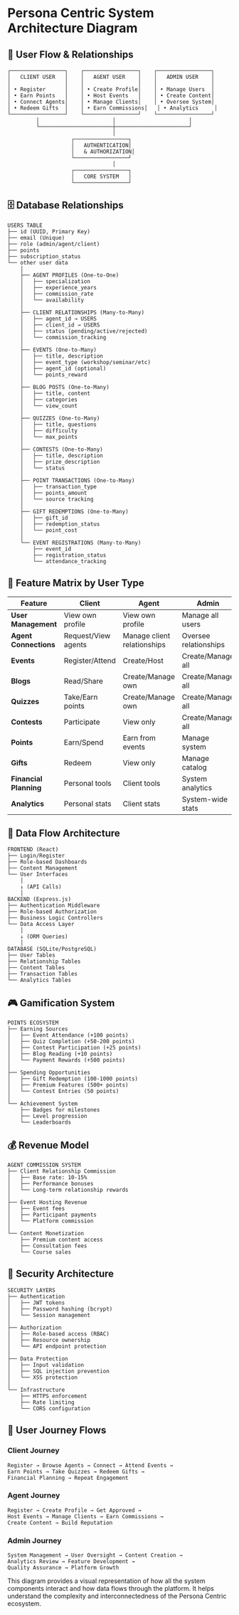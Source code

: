 # Persona Centric System Architecture Diagram

## 🔄 User Flow & Relationships

```
┌─────────────────┐    ┌─────────────────┐    ┌─────────────────┐
│   CLIENT USER   │    │   AGENT USER    │    │   ADMIN USER    │
│                 │    │                 │    │                 │
│ • Register      │    │ • Create Profile│    │ • Manage Users  │
│ • Earn Points   │    │ • Host Events   │    │ • Create Content│
│ • Connect Agents│    │ • Manage Clients│    │ • Oversee System│
│ • Redeem Gifts  │    │ • Earn Commissions│   │ • Analytics     │
└─────────────────┘    └─────────────────┘    └─────────────────┘
         │                       │                       │
         └───────────────────────┼───────────────────────┘
                                 │
                    ┌─────────────────┐
                    │   AUTHENTICATION│
                    │   & AUTHORIZATION│
                    └─────────────────┘
                                 │
                    ┌─────────────────┐
                    │   CORE SYSTEM   │
                    └─────────────────┘
```

## 🗄️ Database Relationships

```
USERS TABLE
├── id (UUID, Primary Key)
├── email (Unique)
├── role (admin/agent/client)
├── points
├── subscription_status
└── other user data
    │
    ├── AGENT PROFILES (One-to-One)
    │   ├── specialization
    │   ├── experience_years
    │   ├── commission_rate
    │   └── availability
    │
    ├── CLIENT RELATIONSHIPS (Many-to-Many)
    │   ├── agent_id → USERS
    │   ├── client_id → USERS
    │   ├── status (pending/active/rejected)
    │   └── commission_tracking
    │
    ├── EVENTS (One-to-Many)
    │   ├── title, description
    │   ├── event_type (workshop/seminar/etc)
    │   ├── agent_id (optional)
    │   └── points_reward
    │
    ├── BLOG POSTS (One-to-Many)
    │   ├── title, content
    │   ├── categories
    │   └── view_count
    │
    ├── QUIZZES (One-to-Many)
    │   ├── title, questions
    │   ├── difficulty
    │   └── max_points
    │
    ├── CONTESTS (One-to-Many)
    │   ├── title, description
    │   ├── prize_description
    │   └── status
    │
    ├── POINT TRANSACTIONS (One-to-Many)
    │   ├── transaction_type
    │   ├── points_amount
    │   └── source tracking
    │
    ├── GIFT REDEMPTIONS (One-to-Many)
    │   ├── gift_id
    │   ├── redemption_status
    │   └── point_cost
    │
    └── EVENT REGISTRATIONS (Many-to-Many)
        ├── event_id
        ├── registration_status
        └── attendance_tracking
```

## 🎯 Feature Matrix by User Type

| Feature | Client | Agent | Admin |
|---------|--------|-------|-------|
| **User Management** | View own profile | View own profile | Manage all users |
| **Agent Connections** | Request/View agents | Manage client relationships | Oversee relationships |
| **Events** | Register/Attend | Create/Host | Create/Manage all |
| **Blogs** | Read/Share | Create/Manage own | Create/Manage all |
| **Quizzes** | Take/Earn points | Create/Manage own | Create/Manage all |
| **Contests** | Participate | View only | Create/Manage all |
| **Points** | Earn/Spend | Earn from events | Manage system |
| **Gifts** | Redeem | View only | Manage catalog |
| **Financial Planning** | Personal tools | Client tools | System analytics |
| **Analytics** | Personal stats | Client stats | System-wide stats |

## 🔄 Data Flow Architecture

```
FRONTEND (React)
├── Login/Register
├── Role-based Dashboards
├── Content Management
└── User Interfaces
    │
    ↓ (API Calls)
    │
BACKEND (Express.js)
├── Authentication Middleware
├── Role-based Authorization
├── Business Logic Controllers
└── Data Access Layer
    │
    ↓ (ORM Queries)
    │
DATABASE (SQLite/PostgreSQL)
├── User Tables
├── Relationship Tables
├── Content Tables
├── Transaction Tables
└── Analytics Tables
```

## 🎮 Gamification System

```
POINTS ECOSYSTEM
├── Earning Sources
│   ├── Event Attendance (+100 points)
│   ├── Quiz Completion (+50-200 points)
│   ├── Contest Participation (+25 points)
│   ├── Blog Reading (+10 points)
│   └── Payment Rewards (+500 points)
│
├── Spending Opportunities
│   ├── Gift Redemption (100-1000 points)
│   ├── Premium Features (500+ points)
│   └── Contest Entries (50 points)
│
└── Achievement System
    ├── Badges for milestones
    ├── Level progression
    └── Leaderboards
```

## 💰 Revenue Model

```
AGENT COMMISSION SYSTEM
├── Client Relationship Commission
│   ├── Base rate: 10-15%
│   ├── Performance bonuses
│   └── Long-term relationship rewards
│
├── Event Hosting Revenue
│   ├── Event fees
│   ├── Participant payments
│   └── Platform commission
│
└── Content Monetization
    ├── Premium content access
    ├── Consultation fees
    └── Course sales
```

## 🔐 Security Architecture

```
SECURITY LAYERS
├── Authentication
│   ├── JWT tokens
│   ├── Password hashing (bcrypt)
│   └── Session management
│
├── Authorization
│   ├── Role-based access (RBAC)
│   ├── Resource ownership
│   └── API endpoint protection
│
├── Data Protection
│   ├── Input validation
│   ├── SQL injection prevention
│   └── XSS protection
│
└── Infrastructure
    ├── HTTPS enforcement
    ├── Rate limiting
    └── CORS configuration
```

## 📱 User Journey Flows

### Client Journey
```
Register → Browse Agents → Connect → Attend Events → 
Earn Points → Take Quizzes → Redeem Gifts → 
Financial Planning → Repeat Engagement
```

### Agent Journey
```
Register → Create Profile → Get Approved → 
Host Events → Manage Clients → Earn Commissions → 
Create Content → Build Reputation
```

### Admin Journey
```
System Management → User Oversight → Content Creation → 
Analytics Review → Feature Development → 
Quality Assurance → Platform Growth
```

This diagram provides a visual representation of how all the system components interact and how data flows through the platform. It helps understand the complexity and interconnectedness of the Persona Centric ecosystem. 